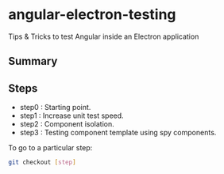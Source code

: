 # angular-electron-testing
Tips & Tricks to test Angular inside an Electron application

## Summary

## Steps

* step0  : Starting point.
* step1  : Increase unit test speed.
* step2  : Component isolation.
* step3  : Testing component template using spy components.

To go to a particular step:

```sh
git checkout [step]
```
